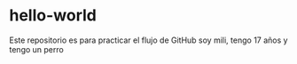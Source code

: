 # hello-world
Este repositorio es para practicar el flujo de GitHub
soy mili, tengo 17 años y tengo un perro

